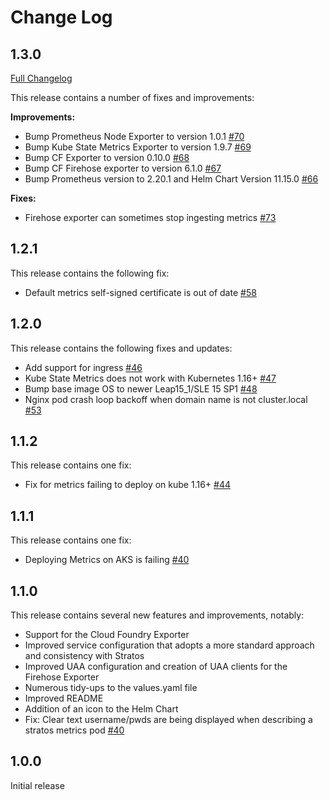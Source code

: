 # Change Log

## 1.3.0

[Full Changelog](https://github.com/SUSE/stratos-metrics/compare/1.2.1...1.3.0)

This release contains a number of fixes and improvements:

**Improvements:**

- Bump Prometheus Node Exporter to version 1.0.1 [\#70](https://github.com/SUSE/stratos-metrics/issues/70)
- Bump Kube State Metrics Exporter to version 1.9.7 [\#69](https://github.com/SUSE/stratos-metrics/issues/69)
- Bump CF Exporter to version 0.10.0 [\#68](https://github.com/SUSE/stratos-metrics/issues/68)
- Bump CF Firehose exporter to version 6.1.0 [\#67](https://github.com/SUSE/stratos-metrics/issues/67)
- Bump Prometheus version to 2.20.1 and Helm Chart Version 11.15.0 [\#66](https://github.com/SUSE/stratos-metrics/issues/66)

**Fixes:**

- Firehose exporter can sometimes stop ingesting metrics [\#73](https://github.com/SUSE/stratos-metrics/issues/73)


## 1.2.1

This release contains the following fix:

- Default metrics self-signed certificate is out of date [\#58](https://github.com/SUSE/stratos-metrics/issues/58)

## 1.2.0

This release contains the following fixes and updates:

- Add support for ingress [\#46](https://github.com/SUSE/stratos-metrics/issues/46)
- Kube State Metrics does not work with Kubernetes 1.16+ [\#47](https://github.com/SUSE/stratos-metrics/issues/47)
- Bump base image OS to newer Leap15_1/SLE 15 SP1 [\#48](https://github.com/SUSE/stratos-metrics/issues/48)
- Nginx pod crash loop backoff when domain name is not cluster.local [\#53](https://github.com/SUSE/stratos-metrics/issues/53)

## 1.1.2

This release contains one fix:

- Fix for metrics failing to deploy on kube 1.16+ [\#44](https://github.com/SUSE/stratos-metrics/pull/44)

## 1.1.1

This release contains one fix:

- Deploying Metrics on AKS is failing [\#40](https://github.com/SUSE/stratos-metrics/issues/42)

## 1.1.0

This release contains several new features and improvements, notably:

- Support for the Cloud Foundry Exporter
- Improved service configuration that adopts a more standard approach and consistency with Stratos
- Improved UAA configuration and creation of UAA clients for the Firehose Exporter
- Numerous tidy-ups to the values.yaml file
- Improved README
- Addition of an icon to the Helm Chart
- Fix: Clear text username/pwds are being displayed when describing a stratos metrics pod [\#40](https://github.com/SUSE/stratos-metrics/issues/40)

## 1.0.0

Initial release
